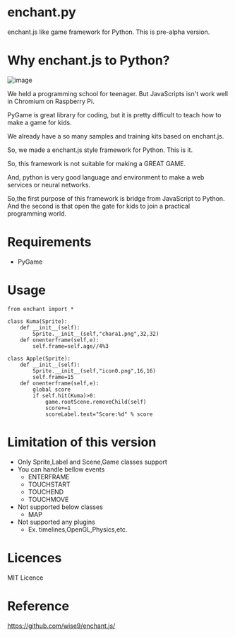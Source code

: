 # enchant.py
enchant.js like game framework for Python.
This is pre-alpha version.

# Why enchant.js to Python?

![image]('https://github.com/shi3z/enchantpy/blob/master/chara1.png?raw=true')

We held a programming school for teenager.
But JavaScripts isn't work well in Chromium on Raspberry Pi.

PyGame is great library for coding, but it is pretty difficult to teach how to make a game for kids.

We already have a so many samples and training kits based on enchant.js.


So, we made a enchant.js style framework for Python.
This is it.

So, this framework is not suitable for making a GREAT GAME.


And, python is very good language and environment to make a web services or neural networks.

So,the first purpose of this framework is bridge from JavaScript to Python.
And the second is that open the gate for kids to join a practical programming world.

# Requirements

- PyGame

# Usage

~~~
from enchant import *

class Kuma(Sprite):
	def __init__(self):
		Sprite.__init__(self,"chara1.png",32,32)
	def onenterframe(self,e):
		self.frame=self.age//4%3

class Apple(Sprite):
	def __init__(self):
		Sprite.__init__(self,"icon0.png",16,16)
		self.frame=15
	def onenterframe(self,e):
		global score
		if self.hit(Kuma)>0:
			game.rootScene.removeChild(self)
			score+=1
			scoreLabel.text="Score:%d" % score
~~~

# Limitation of this version

- Only Sprite,Label and Scene,Game classes support
- You can handle bellow events
  - ENTERFRAME
  - TOUCHSTART
  - TOUCHEND
  - TOUCHMOVE
- Not supported below classes
  - MAP
- Not supported any plugins
  - Ex. timelines,OpenGL,Physics,etc.


# Licences

MIT Licence

# Reference

https://github.com/wise9/enchant.js/
